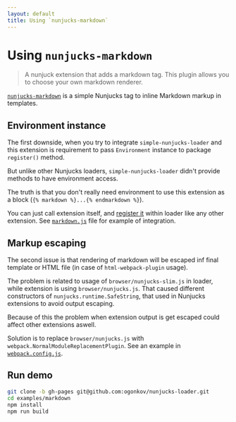 ```yaml
---
layout: default
title: Using `nunjucks-markdown`
---
```


# Using `nunjucks-markdown`

> A nunjuck extension that adds a markdown tag. This plugin allows you to
> choose your own markdown renderer.

[`nunjucks-markdown`](https://github.com/zephraph/nunjucks-markdown)
is a simple Nunjucks tag to inline Markdown markup in templates.

## Environment instance

The first downside, when you try to integrate `simple-nunjucks-loader` and this 
extension is requirement to pass `Environment` instance to package `register()`
method.

But unlike other Nunjucks loaders, `simple-nunjucks-loader` didn't provide
methods to have environment access.

The truth is that you don't really need environment to use this extension as
a block (`{% markdown %}...{% endmarkdown %}`).

You can just call extension itself, and [register it](https://github.com/ogonkov/nunjucks-loader#extensions)
within loader like any other extension. See [`markdown.js`](src/nunjuck_extensions/markdown.js)
file for example of integration.

## Markup escaping

The second issue is that rendering of markdown will be escaped inf final
template or HTML file (in case of `html-webpack-plugin` usage).

The problem is related to usage of `browser/nunjucks-slim.js` in loader, while
extension is using `browser/nunjucks.js`. That caused different constructors of
`nunjucks.runtime.SafeString`, that used in Nunjucks extensions to avoid output
escaping.

Because of this the problem when extension output is get escaped could affect
other extensions aswell.

Solution is to replace `browser/nunjucks.js` with
`webpack.NormalModuleReplacementPlugin`. See an example in
[`webpack.config.js`](webpack.config.js#L36).

## Run demo

```bash
git clone -b gh-pages git@github.com:ogonkov/nunjucks-loader.git
cd examples/markdown
npm install
npm run build
```
